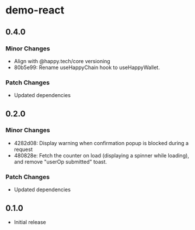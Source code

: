 # demo-react

## 0.4.0

### Minor Changes

- Align with @happy.tech/core versioning
- 80b5e99: Rename useHappyChain hook to useHappyWallet.

### Patch Changes

- Updated dependencies

## 0.2.0

### Minor Changes

- 4282d08: Display warning when confirmation popup is blocked during a request
- 480828e: Fetch the counter on load (displaying a spinner while loading), and remove "userOp submitted" toast.

### Patch Changes

- Updated dependencies

## 0.1.0

- Initial release

